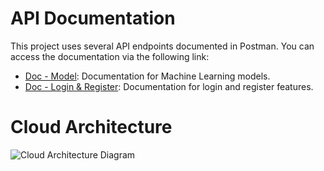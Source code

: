 # API Documentation

This project uses several API endpoints documented in Postman. You can access the documentation via the following link:

- [Doc - Model](https://documenter.getpostman.com/view/25785249/2sAYBd8UCP): Documentation for Machine Learning models.
- [Doc - Login & Register](https://documenter.getpostman.com/view/25785249/2sAYBd8UCQ): Documentation for login and register features.

# Cloud Architecture
![Cloud Architecture Diagram](https://drive.google.com/file/d/1vl7FvldTDFi1N2TqNG_OAELCiVvLULEG/view?usp=drive_link)
